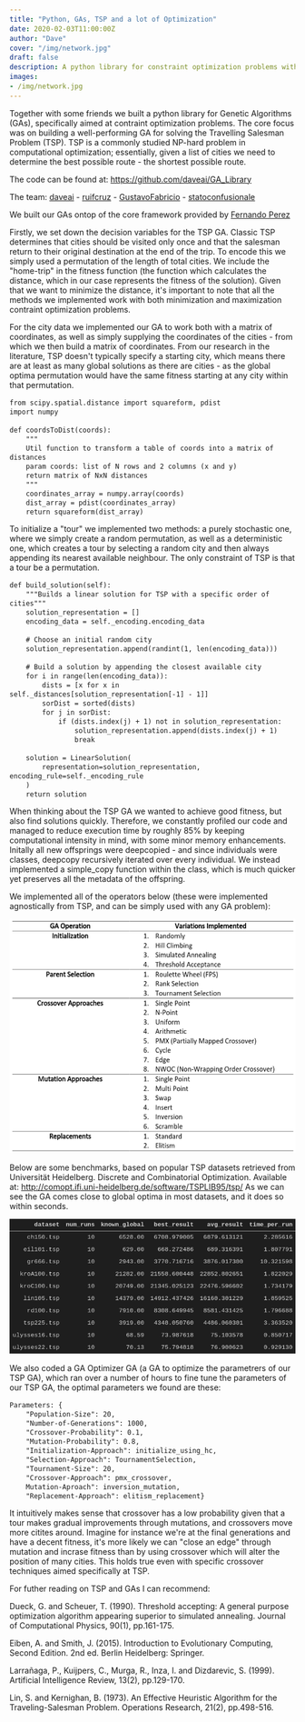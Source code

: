 ```yaml
---
title: "Python, GAs, TSP and a lot of Optimization"
date: 2020-02-03T11:00:00Z
author: "Dave"
cover: "/img/network.jpg"
draft: false
description: A python library for constraint optimization problems with a number of implementations for genetic algorithm operators...
images: 
- /img/network.jpg
---
```


Together with some friends we built a python library for Genetic Algorithms (GAs), specifically aimed at contraint optimization problems. The core focus was on building a well-performing GA for solving the Travelling Salesman Problem (TSP). TSP is a commonly studied NP-hard problem in computational optimization; essentially, given a list of cities we need to determine the best possible route - the shortest possible route.

The code can be found at: https://github.com/daveai/GA_Library

The team: [daveai](https://github.com/daveai) - [ruifcruz](https://github.com/ruifcruz) - [GustavoFabricio](https://github.com/GustavoFabricio) - [statoconfusionale](https://github.com/statoconfusionale)

We built our GAs ontop of the core framework provided by [Fernando Perez](https://www.linkedin.com/in/fernando-peres-origamiai/)

Firstly, we set down the decision variables for the TSP GA. Classic TSP determines that cities should be visited only once and that the salesman return to their original destination at the end of the trip. To encode this we simply used a permutation of the length of total cities. We include the "home-trip" in the fitness function (the function which calculates the distance, which in our case represents the fitness of the solution). Given that we want to minimize the distance, it's important to note that all the methods we implemented work with both minimization and maximization contraint optimization problems. 

For the city data we implemented our GA to work both with a matrix of coordinates, as well as simply supplying the coordinates of the cities - from which we then build a matrix of coordinates. From our research in the literature, TSP doesn't typically specify a starting city, which means there are at least as many global solutions as there are cities - as the global optima permutation would have the same fitness starting at any city within that permutation.

```
from scipy.spatial.distance import squareform, pdist
import numpy

def coordsToDist(coords):
    """
    Util function to transform a table of coords into a matrix of distances
    param coords: list of N rows and 2 columns (x and y)
    return matrix of NxN distances
    """
    coordinates_array = numpy.array(coords)
    dist_array = pdist(coordinates_array)
    return squareform(dist_array)
```

To initialize a "tour" we implemented two methods: a purely stochastic one, where we simply create a random permutation, as well as a deterministic one, which creates a tour by selecting a random city and then always appending its nearest available neighbour. The only constraint of TSP is that a tour be a permutation.

```
def build_solution(self):
    """Builds a linear solution for TSP with a specific order of cities"""
    solution_representation = []
    encoding_data = self._encoding.encoding_data

    # Choose an initial random city
    solution_representation.append(randint(1, len(encoding_data)))

    # Build a solution by appending the closest available city
    for i in range(len(encoding_data)):
        dists = [x for x in self._distances[solution_representation[-1] - 1]]
        sorDist = sorted(dists)
        for j in sorDist:
            if (dists.index(j) + 1) not in solution_representation:
                solution_representation.append(dists.index(j) + 1)
                break

    solution = LinearSolution(
        representation=solution_representation, encoding_rule=self._encoding_rule
    )
    return solution
```

When thinking about the TSP GA we wanted to achieve good fitness, but also find solutions quickly. Therefore, we constantly profiled our code and managed to reduce execution time by roughly 85% by keeping computational intensity in mind, with some minor memory enhancements. Initally all new offsprings were deepcopied - and since individuals were classes, deepcopy recursively iterated over every individual. We instead implemented a simple_copy function within the class, which is much quicker yet preserves all the metadata of the offspring.

We implemented all of the operators below (these were implemented agnostically from TSP, and can be simply used with any GA problem):

![](/img/tsp_implementations.png)


Below are some benchmarks, based on popular TSP datasets retrieved from Universität Heidelberg. Discrete and Combinatorial Optimization. Available at: http://comopt.ifi.uni-heidelberg.de/software/TSPLIB95/tsp/ 
As we can see the GA comes close to global optima in most datasets, and it does so within seconds.

![](/img/tsp_bench.png)

We also coded a GA Optimizer GA (a GA to optimize the parametrers of our TSP GA), which ran over a number of hours to fine tune the parameters of our TSP GA, the optimal parameters we found are these:

```
Parameters: {
    "Population-Size": 20,
    "Number-of-Generations": 1000,
    "Crossover-Probability": 0.1,
    "Mutation-Probability": 0.8,
    "Initialization-Approach": initialize_using_hc,
    "Selection-Approach": TournamentSelection,
    "Tournament-Size": 20,
    "Crossover-Approach": pmx_crossover, 
    Mutation-Aproach": inversion_mutation,
    "Replacement-Approach": elitism_replacement}
```

It intuitively makes sense that crossover has a low probability given that a tour makes gradual improvements through mutations, and crossovers move more citites around. Imagine for instance we're at the final generations and have a decent fitness, it's more likely we can "close an edge" through mutation and incrase fitness than by using crossover which will alter the position of many cities. This holds true even with specific crossover techniques aimed specifically at TSP.

For futher reading on TSP and GAs I can recommend:

Dueck, G. and Scheuer, T. (1990). Threshold accepting: A general purpose optimization algorithm appearing superior to simulated annealing. Journal of Computational Physics, 90(1), pp.161-175. 

Eiben, A. and Smith, J. (2015). Introduction to Evolutionary Computing, Second Edition. 2nd ed. Berlin Heidelberg: Springer. 

Larrañaga, P., Kuijpers, C., Murga, R., Inza, I. and Dizdarevic, S. (1999). Artificial Intelligence Review, 13(2), pp.129-170. 

Lin, S. and Kernighan, B. (1973). An Effective Heuristic Algorithm for the Traveling-Salesman Problem. Operations Research, 21(2), pp.498-516. 
